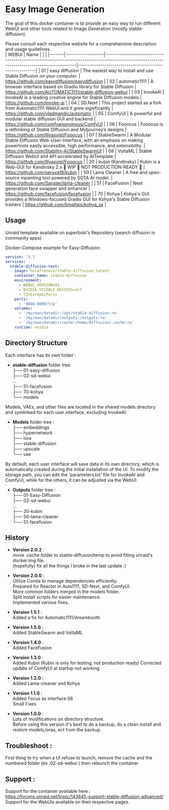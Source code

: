 # Easy Image Generation

The goal of this docker container is to provide an easy way to run different WebUI and other tools related to Image Generation (mostly stable-diffusion).
  
Please consult each respective website for a comprehensive description and usage guidelines.  
| WEBUI | Name              |                                                                                                                                              |                                                         |
|-------|-------------------|----------------------------------------------------------------------------------------------------------------------------------------------|---------------------------------------------------------|
| 01    | easy diffusion    | The easiest way to install and use Stable Diffusion on your computer.                                                                        | https://github.com/easydiffusion/easydiffusion          |
| 02    | automatic1111     | A browser interface based on Gradio library for Stable Diffusion                                                                             | https://github.com/AUTOMATIC1111/stable-diffusion-webui |
| 03    | InvokeAI          | InvokeAI is a leading creative engine for Stable Diffusion models                                                                            | https://github.com/invoke-ai                            |
| 04    | SD.Next           | This project started as a fork from Automatic1111 WebUI and it grew significantly                                                            | https://github.com/vladmandic/automatic                 |
| 05    | ComfyUI           | A powerful and modular stable diffusion GUI and backend                                                                                      | https://github.com/comfyanonymous/ComfyUI               |
| 06    | Fooocus           | Fooocus is a rethinking of Stable Diffusion and Midjourney’s designs                                                                         | https://github.com/lllyasviel/Fooocus                   |
| 07    | StableSwarm       | A Modular Stable Diffusion Web-User-Interface, with an emphasis on making powertools easily accessible, high performance, and extensibility. | https://github.com/Stability-AI/StableSwarmUI           |
| 08    | VoltaML           | Stable Diffusion WebUI and API accelerated by AITemplate                                                                                     | https://github.com/lllyasviel/Fooocus                   |
| 20    | kubin (Kandinsky) | Kubin is a Web-GUI for Kandinsky 2.x 🚧 WIP 🚧 NOT PRODUCTION-READY 🚧                                                                      | https://github.com/seruva19/kubin                       |
| 50    | Lama Cleaner      | A free and open-source inpainting tool powered by SOTA AI model.                                                                             | https://github.com/Sanster/lama-cleaner                 |
| 51    | FaceFusion        | Next generation face swapper and enhancer                                                                                                    | https://github.com/facefusion/facefusion                |
| 70    | Kohya             | Kohya's GUI provides a Windows-focused Gradio GUI for Kohya's Stable Diffusion trainers                                                      | https://github.com/bmaltais/kohya_ss                    |
  

## Usage


Unraid template available on superboki's Repository (search diffusion in community apps)
  
Docker-Compose example for Easy-Diffusion: 

```yaml
version: '3.1'
services:
  stable-diffusion-test:
    image: holaflenain/stable-diffusion:latest
    container_name: stable-diffusion
    environment:
      - WEBUI_VERSION=01
      - NVIDIA_VISIBLE_DEVICES=all
      - TZ=Europe/Paris
    ports:
      - '9000:9000/tcp'
    volumes:
      - '/my/own/datadir:/opt/stable-diffusion:rw'
      - '/my/own/datadir/outputs:/outputs:rw'
      - '/my/own/datadir/cache:/home/diffusion/.cache:rw'
    runtime: nvidia

```

## Directory Structure

Each interface has its own folder :  
- **stable-diffusion** folder tree:  
├── 01-easy-diffusion  
├── 02-sd-webui  
...  
├── 51-facefusion   
├── 70-kohya   
└── models  

Models, VAEs, and other files are located in the shared models directory and symlinked for each user interface, excluding InvokeAI:    
- **Models** folder tree :  
├── embeddings  
├── hypernetwork  
├── lora  
├── stable-diffusion  
├── upscale  
└── vae  
  
By default, each user interface will save data in its own directory, which is automatically created during the initial installation of the UI. To modify the storage path, you can edit the 'parameters.txt' file for InvokeAI and ComfyUI, while for the others, it can be adjusted via the WebUI.  
- **Outputs** folder tree :  
├── 01-Easy-Diffusion  
├── 02-sd-webui  
...   
├── 20-kubin   
├── 50-lama-cleaner   
└── 51-facefusion   


## History
- **Version 2.0.2** :  
move .cache folder to stable-diffusion/temp to avoid filling unraid's docker.img file.  
(hopefully) fix all the things I broke in the last update :)  
  
- **Version 2.0.0** :  
Utilize Conda to manage dependencies efficiently.  
Prepared for Reactor in Auto1111, SD-Next, and ComfyUI.  
More common folders merged in the models folder.  
Split install scripts for easier maintenance.  
Implemented various fixes.  
  
- **Version 1.5.1** :  
Added a fix for Automatic1111/dreambooth
  
- **Version 1.5.0** :  
Added StableSwarm and VoltaML
  
- **Version 1.4.0** :  
Added FaceFusion
  
- **Version 1.3.0** :  
Added Kubin  (Kubin is only for testing, not production ready)
Corrected update of ComfyUI at startup not working
  
- **Version 1.2.0** :  
Added Lama-cleaner and Kohya
  
- **Version 1.1.0** :  
Added Focus as interface 06  
Small Fixes  
  
- **Version 1.0.0** :  
Lots of modifications on directory structure.  
Before using this version it's best to do a backup, do a clean install and restore models,loras, ect from the backup.

## Troubleshoot :  
First thing to try when a UI refuse to launch, remove the cache and the numbered folder (ex :02-sd-webui ) then relaunch the container  
  
## Support :  
Support for the container available here : https://forums.unraid.net/topic/143645-support-stable-diffusion-advanced/  
Support for the WebUIs available on their respective pages.